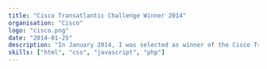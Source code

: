 ```yaml
---
title: "Cisco Transatlantic Challenge Winner 2014"
organisation: "Cisco"
logo: "cisco.png"
date: "2014-01-25"
description: "In January 2014, I was selected as winner of the Cisco Transatlantic Coding Challenge for my Web Hosting Company, Arm Power Hosting, at the ITLG Young Innovators event."
skills: ["html", "css", "javascript", "php"]
---
```

